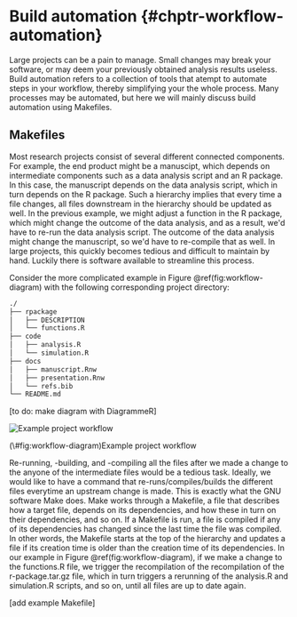 # Build automation {#chptr-workflow-automation}

Large projects can be a pain to manage. Small changes may break your software, 
or may deem your previously obtained analysis results useless. Build 
automation refers to a collection of tools that atempt to automate steps
in your workflow, thereby simplifying your the whole process. Many processes may
be automated, but here we will mainly discuss build automation using Makefiles. 

## Makefiles

Most research projects consist of several different connected components. 
For example, the end product might be a manuscipt, which depends on intermediate
components such as a data analysis script and an R package. In this case, 
the manuscript depends on the data analysis script, which in turn depends on the
R package. Such a hierarchy implies that every time a file changes, all files 
downstream in the hierarchy should be updated as well. In the previous example, 
we might adjust a function in the R package, which might change the outcome of 
the data analysis, and as a result, we'd have to re-run the data analysis 
script. The outcome of the data analysis might change the manuscript, so we'd 
have to re-compile that as well. In large projects, this quickly becomes tedious
and difficult to maintain by hand. Luckily there is software available to 
streamline this process.

Consider the more complicated example in Figure \@ref(fig:workflow-diagram) with 
the following corresponding project directory:


```bash
./
├── rpackage
│   ├── DESCRIPTION
│   └── functions.R
├── code
│   ├── analysis.R
│   └── simulation.R
├── docs
│   ├── manuscript.Rnw
│   ├── presentation.Rnw
│   └── refs.bib
└── README.md
```

[to do: make diagram with DiagrammeR]

<div class="figure">
<img src="10-build-automation_files/figure-epub3/workflow-diagram-1.png" alt="Example project workflow"  />
<p class="caption">(\#fig:workflow-diagram)Example project workflow</p>
</div>

Re-running, -building, and -compiling all the files after we made a change to 
the anyone of the intermediate files would be a tedious task. Ideally, we would
like to have a command that re-runs/compiles/builds the different files 
everytime an upstream change is made. This is exactly what the GNU software Make 
does. Make works through a Makefile, a file that describes how a target file,
depends on its dependencies, and how these in turn on their dependencies, and so
on. If a Makefile is run, a file is compiled if any of its dependencies has 
changed since the last time the file was compiled. In other words, the Makefile
starts at the top of the hierarchy and updates a file if its creation time is 
older than the creation time of its dependencies. In our example in Figure
\@ref(fig:workflow-diagram), if we make a change to the functions.R file, we
trigger the recompilation of the recompilation of the r-package.tar.gz file, 
which in turn triggers a rerunning of the analysis.R and simulation.R scripts,
and so on, until all files are up to date again.

[add example Makefile]
